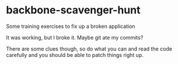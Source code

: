 backbone-scavenger-hunt
=======================

Some training exercises to fix up a broken application

It was working, but I broke it. Maybe git ate my commits?

There are some clues though, so do what you can and read the code carefully and you should be able to patch things right up.
